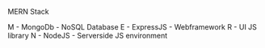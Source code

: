 MERN Stack

M - MongoDb - NoSQL Database
E - ExpressJS - Webframework
R - UI JS library
N - NodeJS - Serverside JS environment